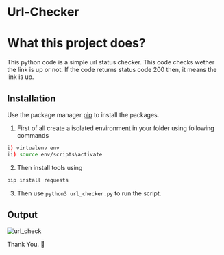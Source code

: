# Url-Checker


# What this project does?
This python code is a simple url status checker. This code checks wether the link is up or not. If the code returns status code 200 then, it means the link is up.

## Installation

Use the package manager [pip](https://pip.pypa.io/en/stable/) to install the packages.

1. First of all create a isolated environment in your folder using following commands

```bash
i) virtualenv env
ii) source env/scripts\activate

```

2. Then install tools using  

 ```python
pip install requests
```

3. Then use `python3 url_checker.py` to run the script.

## Output

![url_check](https://user-images.githubusercontent.com/56486342/227116996-ab0d3788-2b7f-43e9-9dd9-8e60acbb6507.png)


Thank You. 🙏
